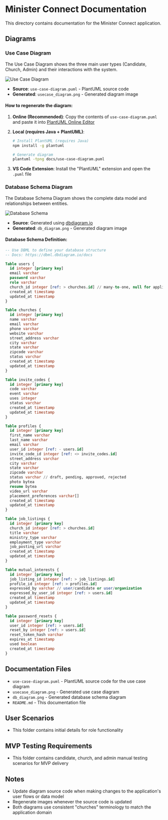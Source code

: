 # Minister Connect Documentation

This directory contains documentation for the Minister Connect application.

## Diagrams

### Use Case Diagram

The Use Case Diagram shows the three main user types (Candidate, Church, Admin) and their interactions with the system.

![Use Case Diagram](./usecase_diagram.png)

- **Source**: `use-case-diagram.puml` - PlantUML source code
- **Generated**: `usecase_diagram.png` - Generated diagram image

#### How to regenerate the diagram:

1. **Online (Recommended)**: Copy the contents of `use-case-diagram.puml` and paste it into [PlantUML Online Editor](http://www.plantuml.com/plantuml/uml/)

2. **Local (requires Java + PlantUML)**:

   ```bash
   # Install PlantUML (requires Java)
   npm install -g plantuml

   # Generate diagram
   plantuml -tpng docs/use-case-diagram.puml
   ```

3. **VS Code Extension**: Install the "PlantUML" extension and open the `.puml` file

### Database Schema Diagram

The Database Schema Diagram shows the complete data model and relationships between entities.

![Database Schema](./db_diagram.png)

- **Source**: Generated using [dbdiagram.io](https://dbdiagram.io/)
- **Generated**: `db_diagram.png` - Generated diagram image

#### Database Schema Definition:

```sql
-- Use DBML to define your database structure
-- Docs: https://dbml.dbdiagram.io/docs

Table users {
  id integer [primary key]
  email varchar
  password varchar
  role varchar
  church_id integer [ref: > churches.id] // many-to-one, null for applicant and admin
  created_at timestamp
  updated_at timestamp
}

Table churches {
  id integer [primary key]
  name varchar
  email varchar
  phone varchar
  website varchar
  street_address varchar
  city varchar
  state varchar
  zipcode varchar
  status varchar
  created_at timestamp
  updated_at timestamp
}

Table invite_codes {
  id integer [primary key]
  code varchar
  event varchar
  uses integer
  status varchar
  created_at timestamp
  updated_at timestamp
}

Table profiles {
  id integer [primary key]
  first_name varchar
  last_name varchar
  email varchar
  user_id integer [ref: - users.id]
  invite_code_id integer [ref: <> invite_codes.id]
  street_address varchar
  city varchar
  state varchar
  zipcode varchar
  status varchar // draft, pending, approved, rejected
  photo bytea
  resume bytea
  video_url varchar
  placement_preferences varchar[]
  created_at timestamp
  updated_at timestamp
}

Table job_listings {
  id integer [primary key]
  church_id integer [ref: > churches.id]
  title varchar
  ministry_type varchar
  employment_type varchar
  job_posting_url varchar
  created_at timestamp
  updated_at timestamp
}

Table mutual_interests {
  id integer [primary key]
  job_listing_id integer [ref: > job_listings.id]
  profile_id integer [ref: > profiles.id]
  expressed_by varchar // user/candidate or user/organization
  expressed_by_user_id integer [ref: > users.id]
  created_at timestamp
  updated_at timestamp
}

Table password_resets {
  id integer [primary key]
  user_id integer [ref: > users.id]
  reset_by integer [ref: > users.id]
  reset_token_hash varchar
  expires_at timestamp
  used boolean
  created_at timestamp
}
```

## Documentation Files

- `use-case-diagram.puml` - PlantUML source code for the use case diagram
- `usecase_diagram.png` - Generated use case diagram
- `db_diagram.png` - Generated database schema diagram
- `README.md` - This documentation file

## User Scenarios

- This folder contains initial details for role functionality

## MVP Testing Requirements

- This folder contains candidate, church, and admin manual testing scenarios for MVP delivery

## Notes

- Update diagram source code when making changes to the application's user flows or data model
- Regenerate images whenever the source code is updated
- Both diagrams use consistent "churches" terminology to match the application domain
